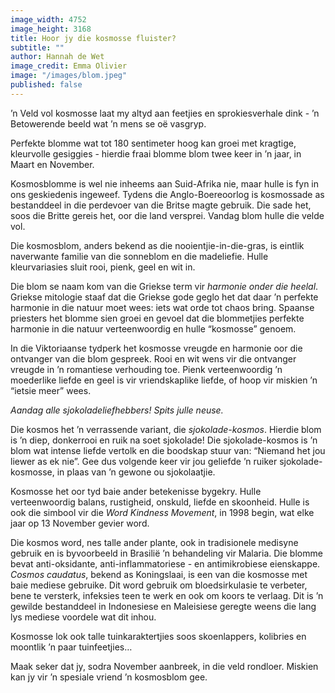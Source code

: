 ```yaml
---
image_width: 4752
image_height: 3168
title: Hoor jy die kosmosse fluister?
subtitle: ""
author: Hannah de Wet
image_credit: Emma Olivier
image: "/images/blom.jpeg"
published: false
---
```


’n Veld vol kosmosse laat my altyd aan feetjies en sprokiesverhale dink - ’n Betowerende beeld wat ’n mens se oë vasgryp.

Perfekte blomme wat tot 180 sentimeter hoog kan groei met kragtige, kleurvolle gesiggies - hierdie fraai blomme blom twee keer in ’n jaar, in Maart en November.

Kosmosblomme is wel nie inheems aan Suid-Afrika nie, maar hulle is fyn in ons geskiedenis ingeweef. Tydens die Anglo-Boereoorlog is kosmossade as bestanddeel in die perdevoer van die Britse magte gebruik. Die sade het, soos die Britte gereis het, oor die land versprei. Vandag blom hulle die velde vol.

Die kosmosblom, anders bekend as die nooientjie-in-die-gras, is eintlik naverwante familie van die sonneblom en die madeliefie. Hulle kleurvariasies sluit rooi, pienk, geel en wit in.

Die blom se naam kom van die Griekse term vir _harmonie onder die heelal_. Griekse mitologie staaf dat die Griekse gode geglo het dat daar ’n perfekte harmonie in die natuur moet wees: iets wat orde tot chaos bring. Spaanse priesters het blomme sien groei en gevoel dat die blommetjies perfekte harmonie in die natuur verteenwoordig en hulle “kosmosse” genoem.

In die Viktoriaanse tydperk het kosmosse vreugde en harmonie oor die ontvanger van die blom gespreek. Rooi en wit wens vir die ontvanger vreugde in ’n romantiese verhouding toe. Pienk verteenwoordig ’n moederlike liefde en geel is vir vriendskaplike liefde, of hoop vir miskien ’n “ietsie meer” wees.

_Aandag alle sjokoladeliefhebbers! Spits julle neuse._

Die kosmos het ’n verrassende variant, die _sjokolade-kosmos_. Hierdie blom is ’n diep, donkerrooi en ruik na soet sjokolade! Die sjokolade-kosmos is ’n blom wat intense liefde vertolk en die boodskap stuur van: “Niemand het jou liewer as ek nie”. Gee dus volgende keer vir jou geliefde ’n ruiker sjokolade-kosmosse, in plaas van ’n gewone ou sjokolaatjie.

Kosmosse het oor tyd baie ander betekenisse bygekry. Hulle verteenwoordig balans, rustigheid, onskuld, liefde en skoonheid. Hulle is ook die simbool vir die _Word Kindness Movement_, in 1998 begin, wat elke jaar op 13 November gevier word.

Die kosmos word, nes talle ander plante, ook in tradisionele medisyne gebruik en is byvoorbeeld in Brasilië ’n behandeling vir Malaria. Die blomme bevat anti-oksidante, anti-inflammatoriese - en antimikrobiese eienskappe. _Cosmos caudatus_, bekend as Koningslaai, is een van die kosmosse met baie mediese gebruike. Dit word gebruik om bloedsirkulasie te verbeter, bene te versterk, infeksies teen te werk en ook om koors te verlaag. Dit is ’n gewilde bestanddeel in Indonesiese en Maleisiese geregte weens die lang lys mediese voordele wat dit inhou.

Kosmosse lok ook talle tuinkaraktertjies soos skoenlappers, kolibries en moontlik ’n paar tuinfeetjies…

Maak seker dat jy, sodra November aanbreek, in die veld rondloer. Miskien kan jy vir ’n spesiale vriend ’n kosmosblom gee.

